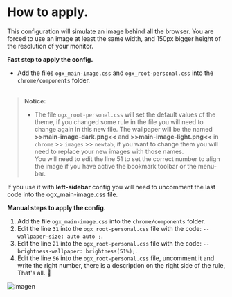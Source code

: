 # How to apply.
<p>This configuration will simulate an image behind all the browser. You are forced to use an image at least the same width, and 150px bigger height of the resolution of your monitor.</p>
<p><b>Fast step to apply the config.</b></p>

- Add the files <code>ogx_main-image.css</code> and <code>ogx_root-personal.css</code> into the <code>chrome/components</code> folder.</br></br>

> <p><b>Notice:</b></br><ul><li>The file <code>ogx_root-personal.css</code> will set the default values of the theme, if you changed some rule in the file you will need to change again in this new file. The wallpaper will be the named <b>>>main-image-dark.png<<</b> and <b>>>main-image-light.png<<</b> in <code>chrome</code> >> <code>images</code> >> <code>newtab</code>, if you want to change them you will need to replace your new images with those names.</br>You will need to edit the line 51 to set the correct number to align the image if you have active the bookmark toolbar or the menu-bar.
</li>If you use it with <b>left-sidebar</b> config you will need to uncomment the last code into the ogx_main-image.css file.</li></ul></p>


<p><b>Manual steps to apply the config.</b></p>
<ol>
  <li>Add the file <code>ogx_main-image.css</code> into the <code>chrome/components</code> folder.</li>
  <li>Edit the line <code>31</code> into the <code>ogx_root-personal.css</code> file with the code: <code>--wallpaper-size: auto auto ;</code>.</li>
  <li>Edit the line <code>21</code> into the <code>ogx_root-personal.css</code> file with the code: <code>--brightness-wallpaper: brightness(51%);</code>.</li>
  <li> Edit the line <code>56</code> into the <code>ogx_root-personal.css</code> file, uncomment it and write the right number, 
  there is a description on the right side of the rule, That's all. 💙</li>
</ol>

![imagen](https://user-images.githubusercontent.com/22057609/235237869-7e2aab34-e82f-4fd7-b559-a9e51305ca09.png)

